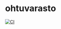# ohtuvarasto


[![CI](https://github.com/nie-ed/ohtuvarasto/actions/workflows/main.yml/badge.svg)](https://github.com/nie-ed/ohtuvarasto/actions/workflows/main.yml)
